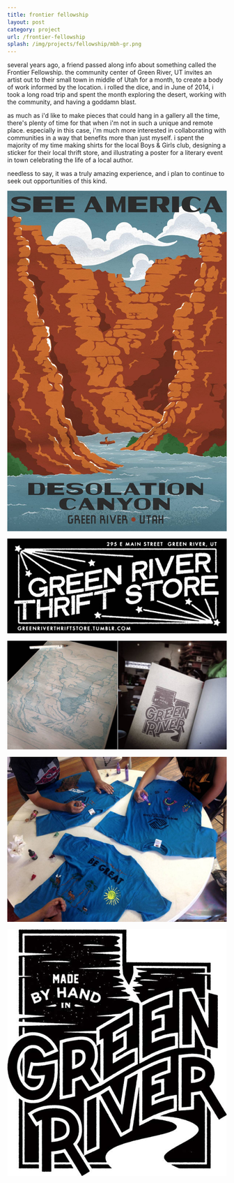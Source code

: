 ```yaml
---
title: frontier fellowship
layout: post
category: project
url: /frontier-fellowship
splash: /img/projects/fellowship/mbh-gr.png
---
```


several years ago, a friend passed along info about something called the Frontier Fellowship. the community center of Green River, UT invites an artist out to their small town in middle of Utah for a month, to create a body of work informed by the location. i rolled the dice, and in June of 2014, i took a long road trip and spent the month exploring the desert, working with the community, and having a goddamn blast. 

as much as i'd like to make pieces that could hang in a gallery all the time, there's plenty of time for that when i'm not in such a unique and remote place. especially in this case, i'm much more interested in collaborating with communities in a way that benefits more than just myself. i spent the majority of my time making shirts for the local Boys & Girls club, designing a sticker for their local thrift store, and illustrating a poster for a literary event in town celebrating the life of a local author. 

needless to say, it was a truly amazing experience, and i plan to continue to seek out opportunities of this kind.

![fellowship-01](/img/projects/fellowship/poster.jpg)

![fellowship-02](/img/projects/fellowship/grts-sticker.jpg)

![fellowship-03](/img/projects/fellowship/grams.jpg)

![fellowship-04](/img/projects/fellowship/bgca-shirts.jpg)

<p class='center'><img src='/img/projects/fellowship/mbh-gr-lrg.jpg' /></p>
